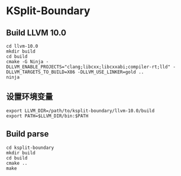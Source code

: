 # KSplit-Boundary

## Build LLVM 10.0
```
cd llvm-10.0
mkdir build
cd build
cmake -G Ninja -DLLVM_ENABLE_PROJECTS="clang;libcxx;libcxxabi;compiler-rt;lld" -DLLVM_TARGETS_TO_BUILD=X86 -DLLVM_USE_LINKER=gold ..
ninja
```

## 设置环境变量
```
export LLVM_DIR=/path/to/ksplit-boundary/llvm-10.0/build
export PATH=$LLVM_DIR/bin:$PATH
```

## Build parse
```
cd ksplit-boundary
mkdir build
cd build
cmake ..
make
```
